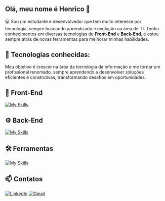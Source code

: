 ## Olá, meu nome é Henrico 👋
💻 Sou um estudante e desenvolvedor que tem muito interesse por tecnologia, sempre buscando aprendizado e evolução na área de TI. Tenho conhecimentos em diversas tecnologias de **Front-End** e **Back-End**, e estou sempre atrás de novas ferramentas para melhorar minhas habilidades.

## 🚀 Tecnologias conhecidas:
Meu objetivo é crescer na área da tecnologia da informação e me tornar um profissional renomado, sempre aprendendo a desenvolver soluções eficientes e construtivas, transformando desafios em oportunidades.

## 🎨 Front-End
[![My Skills](https://skillicons.dev/icons?i=html,css,js,ts,bootstrap,tailwind,react,sass)](https://skillicons.dev)

## ⚙️ Back-End
[![My Skills](https://skillicons.dev/icons?i=cs,mysql,dotnet,nodejs,py,express,mongodb,prisma)](https://skillicons.dev)

## 🛠️ Ferramentas
[![My Skills](https://skillicons.dev/icons?i=vite,nextjs,git,materialui,github)](https://skillicons.dev)

## 📫 Contatos
[![LinkedIn](https://skillicons.dev/icons?i=linkedin)](https://www.linkedin.com/in/henrico-da-silva-santos-96186b2b9/)
[![Gmail](https://skillicons.dev/icons?i=gmail)](mailto:dasilvasantoshenrico@gmail.com)
